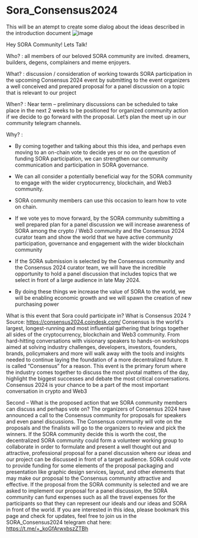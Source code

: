 # Sora_Consensus2024
This will be an atempt to create some dialog about the ideas described in the introduction document 
![image](https://github.com/fanderson3/Sora_Consensus2024/assets/31581979/f0c9b765-7029-4d77-8ab5-70b8e47cc3a4)

Hey SORA Community! Lets Talk!

Who? : all members of our beloved SORA community are invited.  dreamers, builders, degens, complainers and meme enjoyers. 

What? :  discussion / consideration of working towards SORA participation in the upcoming Consensus 2024 event by submitting to the event organizers a well conceived and prepared proposal for a panel discussion on a topic that is relevant to our project 

When? : Near term – preliminary discussions can be scheduled to take place in the next 2 weeks to be positioned for organized community action if we decide to go forward with the proposal. Let’s plan the meet up in our community telegram channels. 

Why? :  

- By coming together and talking about this this idea, and perhaps even moving to an on-chain vote to decide yes or no on the question of funding SORA participation, we can strengthen our community communication and participation in SORA    governance. 
    
- We can all consider a potentially beneficial way for the SORA community to engage with the wider cryptocurrency, blockchain, and Web3 community. 
    
- SORA community members can use this occasion to learn how to vote on chain.
    
- If we vote yes to move forward, by the SORA community submitting a well prepared plan for a panel discussion we will increase awareness of SORA among the
    crypto / Web3 community and the Consensus 2024 curator team and show the world that we have active community participation, governance and engagement with the wider blockchain community
    
- If the SORA submission is selected by the Consensus community and the Consensus 2024 curator team, we will have the incredible opportunity to hold a panel discussion that includes topics 
  that we select in front of a large audience in late May 2024. 
    
- By doing these things we increase the value of SORA to the world, we will be enabling economic growth and we will spawn the creation of new purchasing power

What is this event that Sora could participate in? What is Consensus 2024 ?
Source:  https://consensus2024.coindesk.com/ 
Consensus is the world's largest, longest-running and most influential gathering that brings together all sides of the cryptocurrency, blockchain and Web3 community.
From hard-hitting conversations with visionary speakers to hands-on workshops aimed at solving industry challenges, developers, investors, founders, brands, policymakers and more will walk away with the tools and insights needed to continue laying the foundation of a more decentralized future.
It is called “Consensus” for a reason. This event is the primary forum where the industry comes together to discuss the most pivotal matters of the day, highlight the biggest successes and debate the most critical conversations.
Consensus 2024 is your chance to be a part of the most important conversation in crypto and Web3


Second – What is the proposed action that we SORA community members can discuss and perhaps vote on? 
The organizers of Consensus 2024 have announced a call to the Consensus community for proposals for speakers and even panel discussions. The Consensus community will vote on the proposals and the finalists will go to the organizers to review and pick the winners. 
If the SORA community decide this is worth the cost, the decentralized SORA community could form a volunteer working group to collaborate in order to formulate and present a well thought out and attractive, professional proposal for a panel discussion where our ideas and our project can be discussed in front of a target audience. SORA could vote to provide funding for some elements of the proposal packaging and presentation like graphic design services, layout, and other elements that may make our proposal to the Consensus community attractive and effective. 
If the proposal from the SORA community is selected and we are asked to implement our proposal for a panel discussion, the SORA community can fund expenses such as all the travel expenses for the participants so that they can represent our ideals and our ideas and SORA in front of the world. If you are interested in this idea, please bookmark this page and check for updates, feel free to join us in the SORA_Consensus2024 telegram chat here: https://t.me/+_koGfArwxbszZTBh




